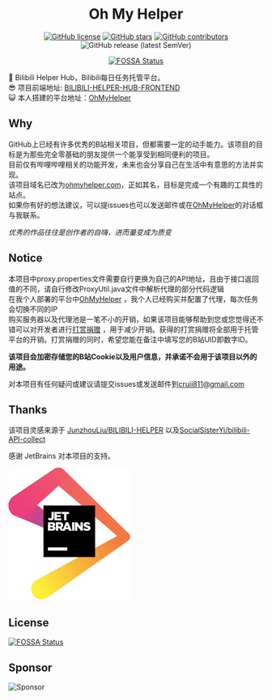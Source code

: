 <div align="center">

<h1 align="center">
    Oh My Helper
</h1>


[![GitHub license](https://img.shields.io/github/license/Cruii/oh-my-helper?style=for-the-badge)](https://github.com/Cruii/bilibili-helper-hub/blob/master/LICENSE)
[![GitHub stars](https://img.shields.io/github/stars/Cruii/oh-my-helper?style=for-the-badge)](https://github.com/Cruii/bilibili-helper-hub/stargazers)
[![GitHub contributors](https://img.shields.io/github/contributors/Cruii/oh-my-helper?style=for-the-badge)](https://github.com/Cruii/bilibili-helper-hub/graphs/contributors)
![GitHub release (latest SemVer)](https://img.shields.io/github/v/release/Cruii/oh-my-helper?style=for-the-badge)

[![FOSSA Status](https://app.fossa.com/api/projects/git%2Bgithub.com%2FCruii%2Foh-my-helper.svg?type=for-the-badge)](https://app.fossa.com/projects/git%2Bgithub.com%2FCruii%2Foh-my-helper?ref=badge_shield)
</div>

🚀 Bilibili Helper Hub，Bilibili每日任务托管平台。  
😎 项目前端地址: [BILIBILI-HELPER-HUB-FRONTEND](https://github.com/Cruii/bilibili-helper-hub-frontend)  
😺 本人搭建的平台地址：[OhMyHelper](https://ohmyhelper.com/bilibili/)
## Why 
GitHub上已经有许多优秀的B站相关项目，但都需要一定的动手能力。该项目的目标是为那些完全零基础的朋友提供一个能享受到相同便利的项目。  
目前仅有哔哩哔哩相关的功能开发，未来也会分享自己在生活中有意思的方法并实现。  
该项目域名已改为[ohmyhelper.com](https://ohmyhelper.com)，正如其名，目标是完成一个有趣的工具性的站点。  
如果你有好的想法建议，可以提issues也可以发送邮件或在[OhMyHelper](https://ohmyhelper.com/bilibili/)的对话框与我联系。  

_优秀的作品往往是创作者的自嗨，进而量变成为质变_
## Notice
本项目中proxy.properties文件需要自行更换为自己的API地址，且由于接口返回值的不同，请自行修改ProxyUtil.java文件中解析代理的部分代码逻辑  
在我个人部署的平台中[OhMyHelper](https://ohmyhelper.com/bilibili/) ，我个人已经购买并配置了代理，每次任务会切换不同的IP  
购买服务器以及代理池是一笔不小的开销，如果该项目能够帮助到您或您觉得还不错可以对开发者进行[打赏捐赠](https://github.com/Cruii/oh-my-helper#sponsor) ，用于减少开销。获得的打赏捐赠将全部用于托管平台的开销。打赏捐赠的同时，希望您能在备注中填写您的B站UID即数字ID。  

**该项目会加密存储您的B站Cookie以及用户信息，并承诺不会用于该项目以外的用途。**  

对本项目有任何疑问或建议请提交issues或发送邮件到[cruii811@gmail.com](mailto:cruii811@gmail.com)

## Thanks

该项目灵感来源于 [JunzhouLiu/BILIBILI-HELPER](https://github.com/JunzhouLiu/BILIBILI-HELPER) 以及[SocialSisterYi/bilibili-API-collect](https://github.com/SocialSisterYi/bilibili-API-collect) 


感谢 JetBrains 对本项目的支持。

[![JetBrains](jetbrains.svg)](https://www.jetbrains.com/?from=BILIBILI-HELPER)

## License

[![FOSSA Status](https://app.fossa.com/api/projects/git%2Bgithub.com%2FCruii%2Foh-my-helper.svg?type=large)](https://app.fossa.com/projects/git%2Bgithub.com%2FCruii%2Foh-my-helper?ref=badge_large)

## Sponsor

![Sponsor](https://cruii.io/upload/2021/10/1-c5f430c3f57c461580f04cfb8fdc06e2.png)

